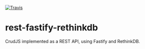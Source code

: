 [![Travis](https://img.shields.io/travis/crudjs/rest-fastify-rethinkdb.svg?style=flat-square)]()
# rest-fastify-rethinkdb
CrudJS implemented as a REST API, using Fastify and RethinkDB.
